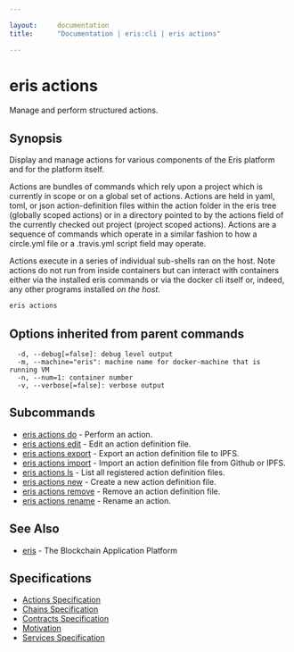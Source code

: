 ```yaml
---

layout:     documentation
title:      "Documentation | eris:cli | eris actions"

---
```


# eris actions

Manage and perform structured actions.

## Synopsis

Display and manage actions for various components of the
Eris platform and for the platform itself.

Actions are bundles of commands which rely upon a project
which is currently in scope or on a global set of actions.
Actions are held in yaml, toml, or json action-definition
files within the action folder in the eris tree (globally
scoped actions) or in a directory pointed to by the
actions field of the currently checked out project
(project scoped actions). Actions are a sequence of
commands which operate in a similar fashion to how a
circle.yml file or a .travis.yml script field may operate.

Actions execute in a series of individual sub-shells ran
on the host. Note actions do not run from inside containers
but can interact with containers either via the installed
eris commands or via the docker cli itself or, indeed, any
other programs installed *on the host*.

```bash
eris actions
```

## Options inherited from parent commands

```
  -d, --debug[=false]: debug level output
  -m, --machine="eris": machine name for docker-machine that is running VM
  -n, --num=1: container number
  -v, --verbose[=false]: verbose output
```

## Subcommands

* [eris actions do](https://docs.erisindustries.com/documentation/eris-cli/0.11.0/eris_actions_do/)	 - Perform an action.
* [eris actions edit](https://docs.erisindustries.com/documentation/eris-cli/0.11.0/eris_actions_edit/)	 - Edit an action definition file.
* [eris actions export](https://docs.erisindustries.com/documentation/eris-cli/0.11.0/eris_actions_export/)	 - Export an action definition file to IPFS.
* [eris actions import](https://docs.erisindustries.com/documentation/eris-cli/0.11.0/eris_actions_import/)	 - Import an action definition file from Github or IPFS.
* [eris actions ls](https://docs.erisindustries.com/documentation/eris-cli/0.11.0/eris_actions_ls/)	 - List all registered action definition files.
* [eris actions new](https://docs.erisindustries.com/documentation/eris-cli/0.11.0/eris_actions_new/)	 - Create a new action definition file.
* [eris actions remove](https://docs.erisindustries.com/documentation/eris-cli/0.11.0/eris_actions_remove/)	 - Remove an action definition file.
* [eris actions rename](https://docs.erisindustries.com/documentation/eris-cli/0.11.0/eris_actions_rename/)	 - Rename an action.

## See Also

* [eris](https://docs.erisindustries.com/documentation/eris-cli/0.11.0/eris/)	 - The Blockchain Application Platform

## Specifications

* [Actions Specification](https://docs.erisindustries.com/documentation/eris-cli/0.11.0/actions_specification/)
* [Chains Specification](https://docs.erisindustries.com/documentation/eris-cli/0.11.0/chains_specification/)
* [Contracts Specification](https://docs.erisindustries.com/documentation/eris-cli/0.11.0/contracts_specification/)
* [Motivation](https://docs.erisindustries.com/documentation/eris-cli/0.11.0/motivation/)
* [Services Specification](https://docs.erisindustries.com/documentation/eris-cli/0.11.0/services_specification/)

